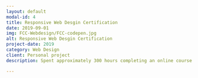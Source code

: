 ```yaml
---
layout: default
modal-id: 4
title: Responsive Web Desgin Certification
date: 2019-09-01
img: FCC-Webdesign/FCC-codepen.jpg
alt: Responsive Web Desgin Certification
project-date: 2019
category: Web Design
client: Personal project
description: Spent approximately 300 hours completing an online course in responsive web design on FreeCodeCamp. Completed series of challenges following completion of the course designing 5 differenet wed pages that had to meet the responsive criteria set out by the course. All pages and accompanying code can be viewed on my CodePen dashboard.

---
```


